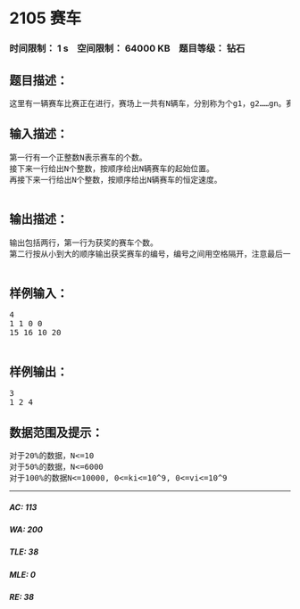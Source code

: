 # 2105 赛车   
### 时间限制： 1 s&nbsp;&nbsp;&nbsp;&nbsp;空间限制： 64000 KB&nbsp;&nbsp;&nbsp;&nbsp;题目等级： 钻石  
## 题目描述：  

<pre>
这里有一辆赛车比赛正在进行，赛场上一共有N辆车，分别称为个g1，g2……gn。赛道是一条无限长的直线。最初，gi位于距离起跑线前进ki的位置。比赛开始后，车辆gi将会以vi单位每秒的恒定速度行驶。在这个比赛过程中，如果一辆赛车曾经处于领跑位置的话（即没有其他的赛车跑在他的前面），这辆赛车最后就可以得奖，而且比赛过程中不用担心相撞的问题。现在给出所有赛车的起始位置和速度，你的任务就是算出那些赛车将会得奖。
</pre>
  
  
## 输入描述：  

<pre>
第一行有一个正整数N表示赛车的个数。
接下来一行给出N个整数，按顺序给出N辆赛车的起始位置。
再接下来一行给出N个整数，按顺序给出N辆赛车的恒定速度。
 
</pre>
  
  
## 输出描述：  

<pre>
输出包括两行，第一行为获奖的赛车个数。
第二行按从小到大的顺序输出获奖赛车的编号，编号之间用空格隔开，注意最后一个编号后面不要加空格。
 
</pre>
  
  
## 样例输入：  

<pre>
4
1 1 0 0
15 16 10 20
 
</pre>
  
  
## 样例输出：  

<pre>
3
1 2 4
</pre>
  
  
## 数据范围及提示：  

<pre>
对于20%的数据，N<=10
对于50%的数据，N<=6000
对于100%的数据N<=10000, 0<=ki<=10^9, 0<=vi<=10^9
</pre>
  
  
***  

##### AC: 113  
##### WA: 200  
##### TLE: 38  
##### MLE: 0  
##### RE: 38  
